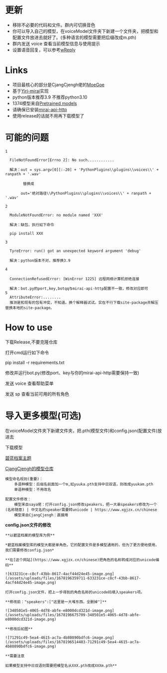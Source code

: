 # 更新
- 移除不必要的代码和文件。群内可切换音色
- 你可以导入自己的模型，在voiceModel文件夹下新建一个文件夹，把模型和配置文件放进去就好了。(多种语言的模型需要把后缀改成m.pth)
- 群内发送 voice 查看当前模型信息与使用提示
- 设置语音回复，可以参考[wReply](https://mirai.mamoe.net/topic/1842/%E4%BB%8E%E5%A4%96%E9%83%A8%E5%AF%BC%E5%85%A5%E8%AF%8D%E5%BA%93-%E5%8F%AF%E5%9C%A8%E7%BE%A4%E5%86%85%E7%AE%A1%E7%90%86-%E8%87%AA%E5%AE%9A%E4%B9%89%E5%9B%9E%E5%A4%8D)


# Links
- 项目最核心的部分是CjangCjengh佬的[MoeGoe](https://github.com/CjangCjengh/MoeGoe)
- 基于[Yiri-mirai](https://github.com/YiriMiraiProject/YiriMirai)实现
- python版本推荐3.9  不推荐python3.10
- 1374模型来自[Pretrained models](https://sjtueducn-my.sharepoint.com/personal/cjang_cjengh_sjtu_edu_cn/_layouts/15/onedrive.aspx?id=%2Fpersonal%2Fcjang%5Fcjengh%5Fsjtu%5Fedu%5Fcn%2FDocuments%2Fvits%5Fmodels%2Fnene%2Bnanami%2Brong%2Btang%2F1374%5Fepochs%2Epth&parent=%2Fpersonal%2Fcjang%5Fcjengh%5Fsjtu%5Fedu%5Fcn%2FDocuments%2Fvits%5Fmodels%2Fnene%2Bnanami%2Brong%2Btang&ga=1)
- 请确保已安装[mirai-api-http](https://github.com/project-mirai/mirai-api-http)
- 使用release的话就不用再下载模型了


# 可能的问题

    1
    
      FileNotFoundError[Errno 2]: No such............ 
      
      解决：out = sys.argv[0][:-20] + 'PythonPlugins\\plugins\\voices\\' + ranpath + '.wav'
      
            替换成
            
           out='绝对路径\\PythonPlugins\\plugins\\voices\\' + ranpath + '.wav'
           
    2
    
      ModuleNotFoundError: no module named 'XXX'
      
      解决：缺包，执行如下命令 
      
      pip install XXX
      
    3
    
      TyreError: run() got an unexpected keyword argument 'debug'
      
      解决：python版本不对，推荐换3.9
      
    4
    
      ConnectionRefusedError: [WinError 1225] 远程网络计算机拒绝连接
      
      解决：bot.py的port,key,botqq与mirai-api-http配置不一致，修改对应即可
    5
      AttributeError:........
      推测是和现有的包有冲突，不知道。换个解释器试试。实在不行下载site-package并解压替换本地的site-package。
      
# How to use
下载Release,不要克隆仓库

打开cmd运行如下命令

   pip install -r requirements.txt

修改并运行bot.py(修改port、key与你的mirai-api-http需要保持一致)

发送 voice 查看帮助菜单

发送 sp 查看当前可用的所有角色

# 导入更多模型(可选)

在voiceModel文件夹下新建文件夹，把.pth(模型文件)和config.json(配置文件)放进去

下载模型
        
[碧蓝档案主题](https://www.bilibili.com/video/BV1wG4y1M7SL/?spm_id_from=333.999.0.0)
            
[CjangCjengh的模型仓库](https://github.com/CjangCjengh/TTSModels)
            

	模型命名规则(重要)：
		多语种模型：后缀名前面加一个m,如yuuka.pth支持中日双语，则改成yuukam.pth
		单语种模型：不用改名

	配置文件修改：
		模型来自saya佬：打开config.json修改speakers，把一大串speakers修改为一个(名称随意) | 中文名的speaker需要转unicode | https://www.xgjzx.cn/chinese
		模型来自CjangCjengh：直接用
		
**config.json文件的修改**

	**以碧蓝档案的模型库为例**
	
	*碧蓝档案模型库的模型大都是单角色，它的配置文件是多模型通用的，但为了更方便地使用，我们需要修改config.json*
	
	**在[这个网站](https://www.xgjzx.cn/chinese)把角色的名称转成对应的unicode编码**
	
	![633231ce-c8cf-43bb-8617-4acf44d24e45-image.png](/assets/uploads/files/1678196359711-633231ce-c8cf-43bb-8617-4acf44d24e45-image.png) 
	
	打开config.json文件，把上一步得到的角色名称的unicode码填入speakers项。
	
	**修改前："speakers":["这里是一大堆东西，全删掉"]**
	
	![340501e5-4065-4d78-abfe-e8000dcd321d-image.png](/assets/uploads/files/1678196675709-340501e5-4065-4d78-abfe-e8000dcd321d-image.png) 

	**修改后如图**
	
	![71291c49-5ea4-4615-ac7a-4b80890bdfc6-image.png](/assets/uploads/files/1678196514483-71291c49-5ea4-4615-ac7a-4b80890bdfc6-image.png)
	
	**需要注意
	
	如果模型支持中日双语则需要把模型名从XXX.pth改成XXXm.pth**

